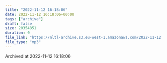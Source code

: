 ```yaml
---
title: "2022-11-12 16:18:06"
date: 2022-11-12 16:18:06+00:00
tags: ["archive"]
draft: false
size: 20354851
duration: 0
file_link: "https://nltl-archive.s3.eu-west-1.amazonaws.com/2022-11-12T161806.mp3"
file_type: "mp3"
---
```

Archived at 2022-11-12 16:18:06
            